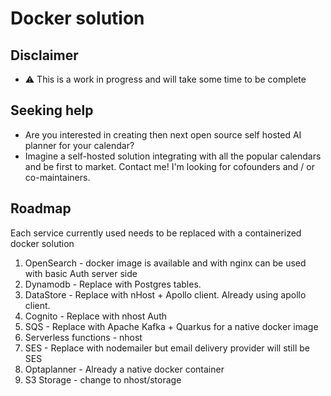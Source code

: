 # Docker solution

## Disclaimer
- ⚠️ This is a work in progress and will take some time to be complete

## Seeking help
- Are you interested in creating then next open source self hosted AI planner for your calendar?
- Imagine a self-hosted solution integrating with all the popular calendars and be first to market. Contact me! I'm looking for cofounders and / or co-maintainers.

## Roadmap

Each service currently used needs to be replaced with a containerized docker solution

1. OpenSearch - docker image is available and with nginx can be used with basic Auth server side
2. Dynamodb - Replace with Postgres tables. 
3. DataStore - Replace with nHost + Apollo client. Already using apollo client.
4. Cognito - Replace with nhost Auth
5. SQS - Replace with Apache Kafka + Quarkus for a native docker image
6. Serverless functions - nhost
7. SES - Replace with nodemailer but email delivery provider will still be SES
8. Optaplanner - Already a native docker container
9. S3 Storage - change to nhost/storage

